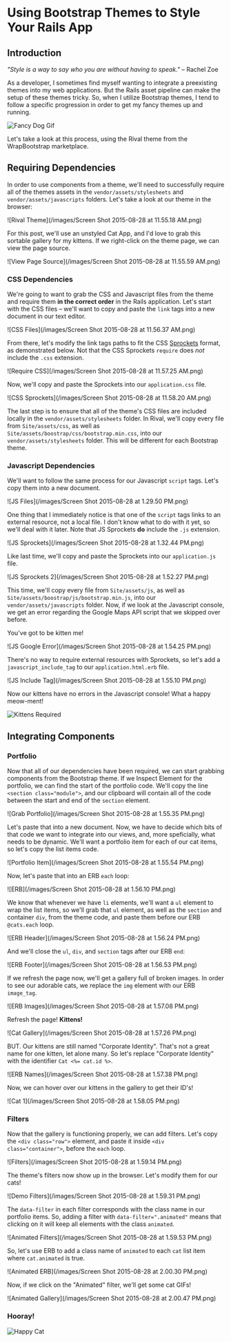 # Using Bootstrap Themes to Style Your Rails App

## Introduction

_"Style is a way to say who you are without having to speak."_
– Rachel Zoe

As a developer, I sometimes find myself wanting to integrate a preexisting themes into my web applications. But the Rails asset pipeline can make the setup of these themes tricky. So, when I utilize Bootstrap themes, I tend to follow a specific progression in order to get my fancy themes up and running.

![Fancy Dog Gif](https://media.giphy.com/media/3bKZlDZjU0hR6/giphy.gif)

Let's take a look at this process, using the Rival theme from the WrapBootstrap marketplace.

## Requiring Dependencies

In order to use components from a theme, we'll need to successfully require all of the themes assets in the `vendor/assets/stylesheets` and `vendor/assets/javascripts` folders. Let's take a look at our theme in the browser:

![Rival Theme](/images/Screen Shot 2015-08-28 at 11.55.18 AM.png)

For this post, we'll use an unstyled Cat App, and I'd love to grab this sortable gallery for my kittens. If we right-click on the theme page, we can view the page source.

![View Page Source](/images/Screen Shot 2015-08-28 at 11.55.59 AM.png)

### CSS Dependencies

We're going to want to grab the CSS and Javascript files from the theme and require them __in the correct order__ in the Rails application. Let's start with the CSS files – we'll want to copy and paste the `link` tags into a new document in our text editor.

![CSS Files](/images/Screen Shot 2015-08-28 at 11.56.37 AM.png)

From there, let's modify the link tags paths to fit the CSS [Sprockets](https://github.com/sstephenson/sprockets) format, as demonstrated below. Not that the CSS Sprockets `require` does _not_ include the `.css` extension.

![Require CSS](/images/Screen Shot 2015-08-28 at 11.57.25 AM.png)

Now, we'll copy and paste the Sprockets into our `application.css` file.

![CSS Sprockets](/images/Screen Shot 2015-08-28 at 11.58.20 AM.png)

The last step is to ensure that all of the theme's CSS files are included locally in the `vendor/assets/stylesheets` folder. In Rival, we'll copy every file from `Site/assets/css`, as well as `Site/assets/boostrap/css/bootstrap.min.css`, into our `vendor/assets/stylesheets` folder. This will be different for each Bootstrap theme.

### Javascript Dependencies

We'll want to follow the same process for our Javascript `script` tags. Let's copy them into a new document.

![JS Files](/images/Screen Shot 2015-08-28 at 1.29.50 PM.png)

One thing that I immediately notice is that one of the `script` tags links to an external resource, not a local file. I don't know what to do with it yet, so we'll deal with it later. Note that JS Sprockets __do__ include the `.js` extension.

![JS Sprockets](/images/Screen Shot 2015-08-28 at 1.32.44 PM.png)

Like last time, we'll copy and paste the Sprockets into our `application.js` file.

![JS Sprockets 2](/images/Screen Shot 2015-08-28 at 1.52.27 PM.png)

This time, we'll copy every file from `Site/assets/js`, as well as `Site/assets/boostrap/js/bootstrap.min.js`, into our `vendor/assets/javascripts` folder. Now, if we look at the Javascript console, we get an error regarding the Google Maps API script that we skipped over before.

You've got to be kitten me!

![JS Google Error](/images/Screen Shot 2015-08-28 at 1.54.25 PM.png)

There's no way to require external resources with Sprockets, so let's add a `javascript_include_tag` to our `application.html.erb` file.

![JS Include Tag](/images/Screen Shot 2015-08-28 at 1.55.10 PM.png)

Now our kittens have no errors in the Javascript console! What a happy meow-ment!

![Kittens Required](https://media.giphy.com/media/SRO0ZwmImic0/giphy.gif)

## Integrating Components

### Portfolio

Now that all of our dependencies have been required, we can start grabbing components from the Bootstrap theme. If we Inspect Element for the portfolio, we can find the start of the portfolio code. We'll copy the line `<section class="module">`, and our clipboard will contain all of the code between the start and end of the `section` element.

![Grab Portfolio](/images/Screen Shot 2015-08-28 at 1.55.35 PM.png)

Let's paste that into a new document. Now, we have to decide which bits of that code we want to integrate into our views, and, more speficially, what needs to be dynamic. We'll want a portfolio item for each of our cat items, so let's copy the list items code.

![Portfolio Item](/images/Screen Shot 2015-08-28 at 1.55.54 PM.png)

Now, let's paste that into an ERB `each` loop:

![ERB](/images/Screen Shot 2015-08-28 at 1.56.10 PM.png)

We know that whenever we have `li` elements, we'll want a `ul` element to wrap the list items, so we'll grab that `ul` element, as well as the `section` and container `div`, from the theme code, and paste them before our ERB `@cats.each` loop.

![ERB Header](/images/Screen Shot 2015-08-28 at 1.56.24 PM.png)

And we'll close the `ul`, `div`, and `section` tags after our ERB `end`:

![ERB Footer](/images/Screen Shot 2015-08-28 at 1.56.53 PM.png)

If we refresh the page now, we'll get a gallery full of broken images. In order to see our adorable cats, we replace the `img` element with our ERB `image_tag`.

![ERB Images](/images/Screen Shot 2015-08-28 at 1.57.08 PM.png)

Refresh the page! __Kittens!__

![Cat Gallery](/images/Screen Shot 2015-08-28 at 1.57.26 PM.png)

BUT. Our kittens are still named "Corporate Identity". That's not a great name for one kitten, let alone many. So let's replace "Corporate Identity" with the identifier `Cat <%= cat.id %>`.

![ERB Names](/images/Screen Shot 2015-08-28 at 1.57.38 PM.png)

Now, we can hover over our kittens in the gallery to get their ID's!

![Cat 1](/images/Screen Shot 2015-08-28 at 1.58.05 PM.png)

### Filters

Now that the gallery is functioning properly, we can add filters. Let's copy the `<div class="row">` element, and paste it inside `<div class="container">`, before the `each` loop.

![Filters](/images/Screen Shot 2015-08-28 at 1.59.14 PM.png)

The theme's filters now show up in the browser. Let's modify them for our cats!

![Demo Filters](/images/Screen Shot 2015-08-28 at 1.59.31 PM.png)

The `data-filter` in each filter corresponds with the class name in our portfolio items. So, adding a filter with `data-filter=".animated"` means that clicking on it will keep all elements with the class `animated`.

![Animated Filters](/images/Screen Shot 2015-08-28 at 1.59.53 PM.png)

So, let's use ERB to add a class name of `animated` to each `cat` list item where `cat.animated` is true.

![Animated ERB](/images/Screen Shot 2015-08-28 at 2.00.30 PM.png)

Now, if we click on the "Animated" filter, we'll get some cat GIFs!

![Animated Gallery](/images/Screen Shot 2015-08-28 at 2.00.47 PM.png)

### Hooray!

![Happy Cat](https://media.giphy.com/media/ToCRja2miF3Xi/giphy.gif)
